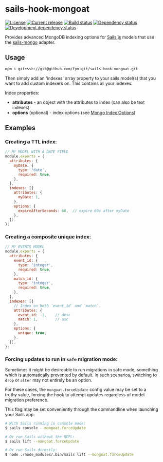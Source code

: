 # sails-hook-mongoat
[![License][license-image]][license-url]
[![Current release][release-image]][release-url]
[![Build status][ci-image]][ci-url]
[![Dependency status][daviddm-image]][daviddm-url]
[![Development dependency status][daviddm-dev-image]][daviddm-dev-url]

Provides advanced MongoDB indexing options for [Sails.js](https://github.com/balderdashy/sails) models that use the [sails-mongo](https://github.com/balderdashy/sails-mongo) adapter.

## Usage

```bash
npm i git+ssh://git@github.com/fpm-git/sails-hook-mongoat.git
```

Then simply add an 'indexes' array property to your sails model(s) that you want to add custom indexers on.  This contains all your indexes.

Index properties:

 - **attributes** - an object with the attributes to index (can also be text indexes)
 - **options** (optional) - index options (see [Mongo Index Options](http://docs.mongodb.org/manual/reference/method/db.collection.createIndex/#options-for-all-index-types))

## Examples ##

### Creating a TTL index:
```js
// MY MODEL WITH A DATE FIELD
module.exports = {
  attributes: {
    myDate: {
      type: 'date',
      required: true,
    },
  },
  indexes: [{
    attributes: {
      myDate: 1,
    },
    options: {
      expireAfterSeconds: 60,  // expire 60s after myDate
    },
  }],
};
```


### Creating a composite unique index:
```js
// MY EVENTS MODEL
module.exports = {
  attributes: {
    event_id: {
      type: 'integer',
      required: true,
    },
    match_id: {
      type: 'integer',
      required: true,
    },
  },
  indexes: [{
    // Index on both `event_id` and `match`.
    attributes: {
      event_id: -1,    // desc
      match: 1,        // asc
    },
    options: {
      unique: true,
    },
  }],
};
```

### Forcing updates to run in `safe` migration mode:

Sometimes it might be desireable to run migrations in safe mode, something which is automatically prevented by default. In such scenarios, switching to `drop` or `alter` may not entirely be an option.

For these cases, the `mongoat.forceUpdate` config value may be set to a truthy value, forcing the hook to attempt updates regardless of model migration preference.

This flag may be set conveniently through the commandline when launching your Sails app:

```bash
# With Sails running in console mode:
$ sails console --mongoat.forceUpdate

# Or run Sails without the REPL:
$ sails lift --mongoat.forceUpdate

# Or run Sails directly:
$ node ./node_modules/.bin/sails lift --mongoat.forceUpdate
```



[release-image]: https://badgen.net/github/release/fpm-git/sails-hook-mongoat
[release-url]: https://github.com/fpm-git/sails-hook-mongoat/releases/latest
[license-image]: https://badgen.net/github/license/fpm-git/sails-hook-mongoat
[license-url]: https://github.com/fpm-git/sails-hook-mongoat/blob/master/LICENSE
[ci-image]: https://badgen.net/github/status/fpm-git/sails-hook-mongoat/master/ci
[ci-url]: https://circleci.com/gh/fpm-git/sails-hook-mongoat
[daviddm-image]: https://badgen.net/david/dep/fpm-git/sails-hook-mongoat
[daviddm-url]: https://david-dm.org/fpm-git/sails-hook-mongoat
[daviddm-dev-image]: https://badgen.net/david/dev/fpm-git/sails-hook-mongoat
[daviddm-dev-url]: https://david-dm.org/fpm-git/sails-hook-mongoat?type=dev
